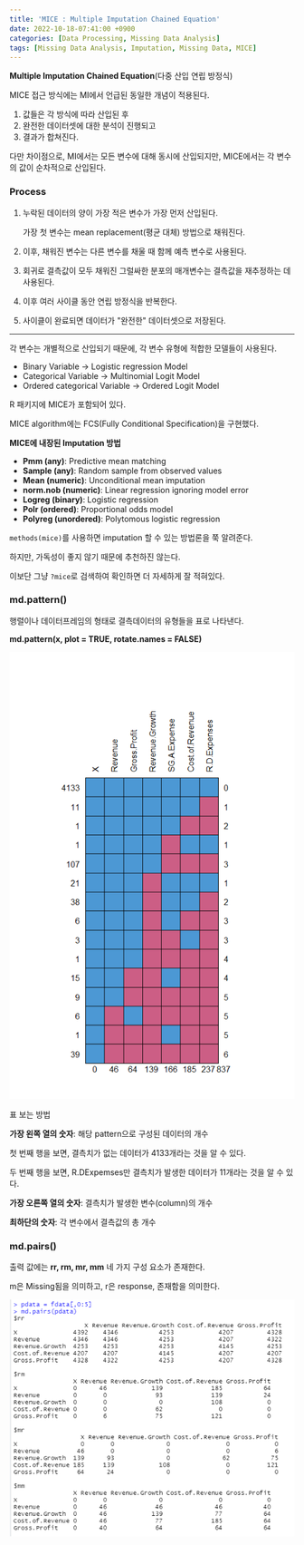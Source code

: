 ```yaml
---
title: 'MICE : Multiple Imputation Chained Equation'
date: 2022-10-18-07:41:00 +0900
categories: [Data Processing, Missing Data Analysis]
tags: [Missing Data Analysis, Imputation, Missing Data, MICE]
---
```

**Multiple Imputation Chained Equation**(다중 산입 연립 방정식)

MICE 접근 방식에는 MI에서 언급된 동일한 개념이 적용된다.

1. 값들은 각 방식에 따라 산입된 후
2. 완전한 데이터셋에 대한 분석이 진행되고
3. 결과가 합쳐진다.

다만 차이점으로, MI에서는 모든 변수에 대해 동시에 산입되지만, MICE에서는 각 변수의 값이 순차적으로 산입된다.

### Process

1. 누락된 데이터의 양이 가장 적은 변수가 가장 먼저 산입된다.
    
    가장 첫 변수는 mean replacement(평균 대체) 방법으로 채워진다.
    
2. 이후, 채워진 변수는 다른 변수를 채울 때 함께 예측 변수로 사용된다.
3. 회귀로 결측값이 모두 채워진 그럴싸한 분포의 매개변수는 결측값을 재추정하는 데 사용된다.
4. 이후 여러 사이클 동안 연립 방정식을 반복한다.
5. 사이클이 완료되면 데이터가 "완전한" 데이터셋으로 저장된다.

---

각 변수는 개별적으로 산입되기 때문에, 각 변수 유형에 적합한 모델들이 사용된다.

- Binary Variable → Logistic regression Model
- Categorical Variable → Multinomial Logit Model
- Ordered categorical Variable → Ordered Logit Model

R 패키지에 MICE가 포함되어 있다.

MICE algorithm에는 FCS(Fully Conditional Specification)을 구현했다.

**MICE에 내장된 Imputation 방법**

- **Pmm (any)**: Predictive mean matching
- **Sample (any)**: Random sample from observed values
- **Mean (numeric)**: Unconditional mean imputation
- **norm.nob (numeric)**: Linear regression ignoring model error
- **Logreg (binary)**: Logistic regression
- **Polr (ordered)**: Proportional odds model
- **Polyreg (unordered)**: Polytomous logistic regression

`methods(mice)`를 사용하면 imputation 할 수 있는 방법론을 쭉 알려준다.

하지만, 가독성이 좋지 않기 때문에 추천하진 않는다.

이보단 그냥 `?mice`로 검색하여 확인하면 더 자세하게 잘 적혀있다.

### **md.pattern()**

행렬이나 데이터프레임의 형태로 결측데이터의 유형들을 표로 나타낸다.

**md.pattern(x, plot = TRUE, rotate.names = FALSE)**

![MICE](/assets/post_imgs/MICE0.png)

표 보는 방법

**가장 왼쪽 열의 숫자**: 해당 pattern으로 구성된 데이터의 개수

첫 번째 행을 보면, 결측치가 없는 데이터가 4133개라는 것을 알 수 있다.

두 번째 행을 보면, R.DExpemses만 결측치가 발생한 데이터가 11개라는 것을 알 수 있다.

**가장 오른쪽 열의 숫자**: 결측치가 발생한 변수(column)의 개수

**최하단의 숫자**: 각 변수에서 결측값의 총 개수

### md.pairs()

출력 값에는 **rr, rm, mr, mm** 네 가지 구성 요소가 존재한다.

m은 Missing됨을 의미하고, r은 response, 존재함을 의미한다.

![MICE](/assets/post_imgs/MICE1.png)